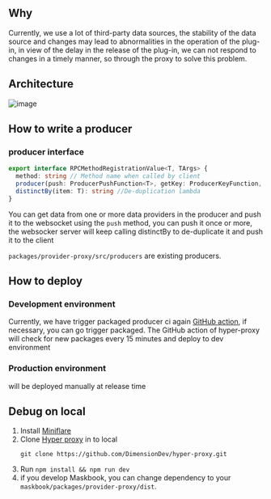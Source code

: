 ## Why

Currently, we use a lot of third-party data sources, the stability of the data source and changes may lead to abnormalities in the operation of the plug-in, in view of the delay in the release of the plug-in, we can not respond to changes in a timely manner, so through the proxy to solve this problem.

## Architecture
![image](https://user-images.githubusercontent.com/19925717/159650079-43773772-b832-4358-96b8-bb0516fcf2bc.png)


## How to write a producer

### producer interface

```typescript
export interface RPCMethodRegistrationValue<T, TArgs> {
  method: string // Method name when called by client
  producer(push: ProducerPushFunction<T>, getKey: ProducerKeyFunction, args: TArgs): Promise<void> // Data Processor
  distinctBy(item: T): string //De-duplication lambda
}
```

You can get data from one or more data providers in the producer and push it to the websocket using the `push` method, you can push it once or more, the websocker server will keep calling distinctBy to de-duplicate it and push it to the client

`packages/provider-proxy/src/producers` are existing producers.

## How to deploy

### Development environment

Currently, we have trigger packaged producer ci again [GitHub action](https://github.com/DimensionDev/Maskbook/actions/workflows/deploy-proxy.yml), if necessary, you can go trigger packaged.
The GitHub action of hyper-proxy will check for new packages every 15 minutes and deploy to dev environment

### Production environment

will be deployed manually at release time

## Debug on local

1. Install [Miniflare](https://miniflare.dev/get-started/cli)
2. Clone [Hyper proxy](https://github.com/DimensionDev/hyper-proxy) in to local
   ```shell
   git clone https://github.com/DimensionDev/hyper-proxy.git
   ```
3. Run `npm install && npm run dev`
4. if you develop Maskbook, you can change dependency to your `maskbook/packages/provider-proxy/dist`.
